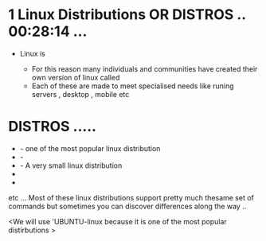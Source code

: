 # 1 Linux Distributions OR DISTROS .. 00:28:14 ... 

- Linux is <open source software>
    - For this reason many individuals and  communities have created their own version of linux called <LINUX DISTRIBUTION> 
    - Each of these <distibutions> are made to meet specialised needs like runing servers , desktop , mobile etc

# DISTROS   .....   
- <Ubuntu> - one of the most popular linux distribution
- <Debian> - 
- <Alphine> - A very small linux distribution
- <Fedora> 
- <CentOS>
etc ... 
Most of these linux distributions support pretty much thesame set of commands but sometimes you can discover differences along the way .. 

<We will use 'UBUNTU-linux because it is one of the most popular distirbutions >